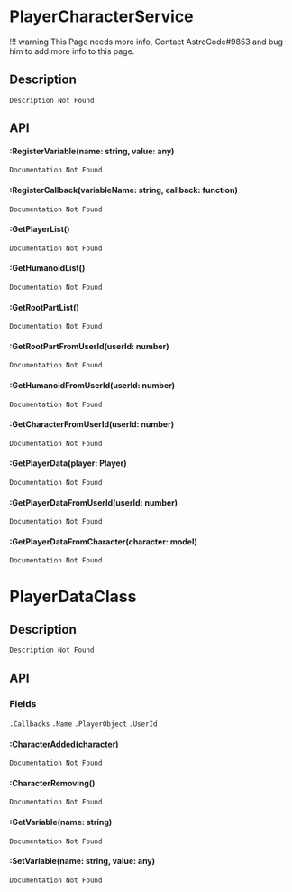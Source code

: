 # PlayerCharacterService
	
!!! warning
    This Page needs more info, Contact AstroCode#9853 and bug him to add more info to this page.

## Description

    Description Not Found

## API

#### :RegisterVariable(name: string, value: any)
    Documentation Not Found

#### :RegisterCallback(variableName: string, callback: function)
    Documentation Not Found

#### :GetPlayerList()
    Documentation Not Found

#### :GetHumanoidList()
    Documentation Not Found

#### :GetRootPartList()
    Documentation Not Found

#### :GetRootPartFromUserId(userId: number)
    Documentation Not Found

#### :GetHumanoidFromUserId(userId: number)
    Documentation Not Found

#### :GetCharacterFromUserId(userId: number)
    Documentation Not Found

#### :GetPlayerData(player: Player)
    Documentation Not Found

#### :GetPlayerDataFromUserId(userId: number)
    Documentation Not Found

#### :GetPlayerDataFromCharacter(character: model)
    Documentation Not Found


# PlayerDataClass

## Description

    Description Not Found

## API

### Fields
`.Callbacks`
`.Name`
`.PlayerObject`
`.UserId`

#### :CharacterAdded(character)
    Documentation Not Found
#### :CharacterRemoving()
    Documentation Not Found
#### :GetVariable(name: string)
    Documentation Not Found
#### :SetVariable(name: string, value: any)
    Documentation Not Found